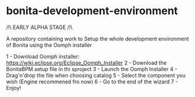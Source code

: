 bonita-development-environment
==============================

/!\ EARLY ALPHA STAGE /!\

A repository containing work to Setup the whole development environment of Bonita using the Oomph installer

1 - Download Oomph installer: https://wiki.eclipse.org/Eclipse_Oomph_Installer
2 - Download the BonitaBPM.setup file in thi sproject
3 - Launch the Oomph Installer
4 - Drag'n'drop the file when choosing catalog
5 - Select the component you wish (Engine recommened fro now)
6 - Go to the end of the wizard
7 - Enjoy!
